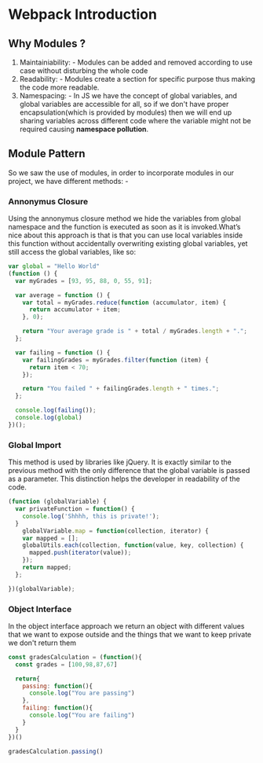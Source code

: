 # Webpack Introduction

## Why Modules ?

1. Maintainiability: - Modules can be added and removed according to use case without disturbing the whole code
2. Readability: - Modules create a section for specific purpose thus making the code more readable.
3. Namespacing: - In JS we have the concept of global variables, and global variables are accessible for all, so if we don't have proper encapsulation(which is provided by modules) then we will end up sharing variables across different code where the variable might not be required causing **namespace pollution**.

## Module Pattern

So we saw the use of modules, in order to incorporate modules in our project, we have different methods: -

### Annonymus Closure

Using the annonymus closure method we hide the variables from global namespace and the function is executed as soon as it is invoked.What’s nice about this approach is that is that you can use local variables inside this function without accidentally overwriting existing global variables, yet still access the global variables, like so:


```js
var global = "Hello World"
(function () {
  var myGrades = [93, 95, 88, 0, 55, 91];

  var average = function () {
    var total = myGrades.reduce(function (accumulator, item) {
      return accumulator + item;
    }, 0);

    return "Your average grade is " + total / myGrades.length + ".";
  };

  var failing = function () {
    var failingGrades = myGrades.filter(function (item) {
      return item < 70;
    });

    return "You failed " + failingGrades.length + " times.";
  };

  console.log(failing());
  console.log(global)
})();
```

### Global Import
This method is used by libraries like jQuery. It is exactly similar to the previous method with the only difference that the global variable is passed as a parameter. This distinction helps the developer in readability of the code.

```js
(function (globalVariable) {
  var privateFunction = function() {
    console.log('Shhhh, this is private!');
  }
    globalVariable.map = function(collection, iterator) {
    var mapped = [];
    globalUtils.each(collection, function(value, key, collection) {
      mapped.push(iterator(value));
    });
    return mapped;
  };

})(globalVariable);
```

### Object Interface
In the object interface approach we return an object with different values that we want to expose outside and the things that we want to keep private we don't return them

```js
const gradesCalculation = (function(){
  const grades = [100,98,87,67]

  return{
    passing: function(){
      console.log("You are passing")
    },
    failing: function(){
      console.log("You are failing")
    }
  }
})()

gradesCalculation.passing()
```

